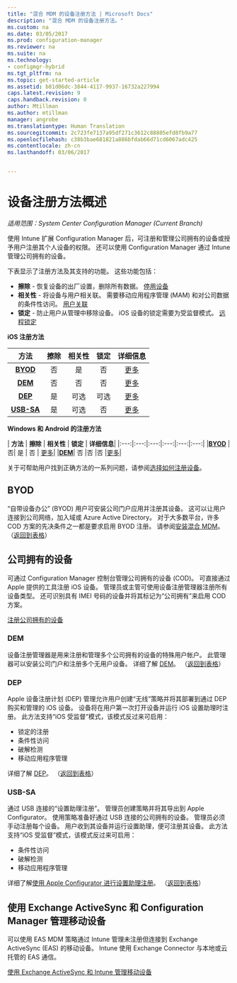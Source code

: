 ```yaml
---
title: "混合 MDM 的设备注册方法 | Microsoft Docs"
description: "混合 MDM 的设备注册方法。"
ms.custom: na
ms.date: 03/05/2017
ms.prod: configuration-manager
ms.reviewer: na
ms.suite: na
ms.technology:
- configmgr-hybrid
ms.tgt_pltfrm: na
ms.topic: get-started-article
ms.assetid: b81d06dc-3844-4117-9937-16732a227994
caps.latest.revision: 9
caps.handback.revision: 0
author: Mtillman
ms.author: mtillman
manager: angrobe
ms.translationtype: Human Translation
ms.sourcegitcommit: 2c723fe7137a95df271c3612c88805efd8fb9a77
ms.openlocfilehash: c38b3bae681821a886bfdab66d71cd6067adc425
ms.contentlocale: zh-cn
ms.lasthandoff: 03/06/2017


---
```

# <a name="overview-of-device-enrollment-methods"></a>设备注册方法概述

*适用范围：System Center Configuration Manager (Current Branch)*

使用 Intune 扩展 Configuration Manager 后，可注册和管理公司拥有的设备或授予用户注册其个人设备的权限。 还可以使用 Configuration Manager 通过 Intune 管理公司拥有的设备。

下表显示了注册方法及其支持的功能。 这些功能包括：
- **擦除** - 恢复设备的出厂设置，删除所有数据。 [停用设备](../deploy-use/wipe-lock-reset-devices.md)
- **相关性** - 将设备与用户相关联。 需要移动应用程序管理 (MAM) 和对公司数据的条件性访问。 [用户关联](../deploy-use/user-affinity-for-hybrid-managed-devices.md)
- **锁定** - 防止用户从管理中移除设备。 iOS 设备的锁定需要为受监督模式。 [远程锁定](../deploy-use/wipe-lock-reset-devices.md#remote-lock)

**iOS 注册方法**

| **方法** |    **擦除** |    **相关性**    |    **锁定** | **详细信息** |
|:---:|:---:|:---:|:---:|:---:|
|**[BYOD](#byod)** | 否|    是 |    否 | [更多](../deploy-use/enable-platform-enrollment.md)|
|**[DEM](#dem)**|    否 |否 |否    | [更多](../deploy-use/enroll-devices-with-device-enrollment-manager.md)|
|**[DEP](#dep)**|    是 |    可选 |    可选|[更多](../deploy-use/ios-device-enrollment-program-for-hybrid.md)|
|**[USB-SA](#usb-sa)**|    是 |    可选 |    否| [更多](../deploy-use/ios-hybrid-enrollment-using-apple-configurator.md)|

**Windows 和 Android 的注册方法**

| **方法** |    **擦除** |    **相关性**    |    **锁定** | **详细信息**|
|:---:|:---:|:---:|:---:|:---:|:---:|
|**[BYOD](#byod)** | 否|    是 |    否 | [更多](../deploy-use/enroll-hybrid-windows.md)|
|**[DEM](#dem)**|    否 |否 |否    |[更多](../deploy-use/enroll-devices-with-device-enrollment-manager.md)|

关于可帮助用户找到正确方法的一系列问题，请参阅[选择如何注册设备](/intune/get-started/choose-how-to-enroll-devices1)。

## <a name="byod"></a>BYOD
“自带设备办公” (BYOD) 用户可安装公司门户应用并注册其设备。 这可以让用户连接到公司网络，加入域或 Azure Active Directory。 对于大多数平台，许多 COD 方案的先决条件之一都是要求启用 BYOD 注册。 请参阅[安装混合 MDM](../deploy-use/setup-hybrid-mdm.md)。 （[返回到表格](#overview-of-device-enrollment-methods)）

## <a name="corporate-owned-devices"></a>公司拥有的设备
可通过 Configuration Manager 控制台管理公司拥有的设备 (COD)。 可直接通过 Apple 提供的工具注册 iOS 设备。 管理员或主管可使用设备注册管理器注册所有设备类型。 还可识别具有 IMEI 号码的设备并将其标记为“公司拥有”来启用 COD 方案。

[注册公司拥有的设备](../deploy-use/enroll-company-owned-devices.md)

### <a name="dem"></a>DEM
设备注册管理器是用来注册和管理多个公司拥有的设备的特殊用户帐户。 此管理器可以安装公司门户和注册多个无用户设备。 详细了解 [DEM](../deploy-use/enroll-devices-with-device-enrollment-manager.md)。 （[返回到表格](#overview-of-device-enrollment-methods)）

### <a name="dep"></a>DEP
Apple 设备注册计划 (DEP) 管理允许用户创建“无线”策略并将其部署到通过 DEP 购买和管理的 iOS 设备。 设备将在用户第一次打开设备并运行 iOS 设置助理时注册。 此方法支持“iOS 受监督”模式，该模式反过来可启用：
  -    锁定的注册
  -    条件性访问
  -    破解检测
  -    移动应用程序管理

详细了解 [DEP](../deploy-use/ios-device-enrollment-program-for-hybrid.md)。 （[返回到表格](#overview-of-device-enrollment-methods)）

### <a name="usb-sa"></a>USB-SA
通过 USB 连接的“设置助理注册”。 管理员创建策略并将其导出到 Apple Configurator。 使用策略准备好通过 USB 连接的公司拥有的设备。 管理员必须手动注册每个设备。 用户收到其设备并运行设置助理，便可注册其设备。 此方法支持“iOS 受监督”模式，该模式反过来可启用：
  -    条件性访问
  -    破解检测
  -    移动应用程序管理

详细了解[使用 Apple Configurator 进行设置助理注册](../deploy-use/ios-hybrid-enrollment-using-apple-configurator.md)。 （[返回到表格](#overview-of-device-enrollment-methods)）

## <a name="mobile-device-management-with-exchange-activesync-and-configuration-manager"></a>使用 Exchange ActiveSync 和 Configuration Manager 管理移动设备
可以使用 EAS MDM 策略通过 Intune 管理未注册但连接到 Exchange ActiveSync (EAS) 的移动设备。 Intune 使用 Exchange Connector 与本地或云托管的 EAS 通信。

[使用 Exchange ActiveSync 和 Intune 管理移动设备](../deploy-use/manage-mobile-devices-with-exchange-activesync.md)

